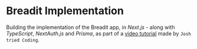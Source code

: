 # Breadit Implementation

Building the implementation of the Breadit app, in _Next.js_ - along with _TypeScript_, _NextAuth.js_ and _Prisma_, as part of a [video tutorial](https://www.youtube.com/watch?v=mSUKMfmLAt0) made by `Josh tried Coding`.
